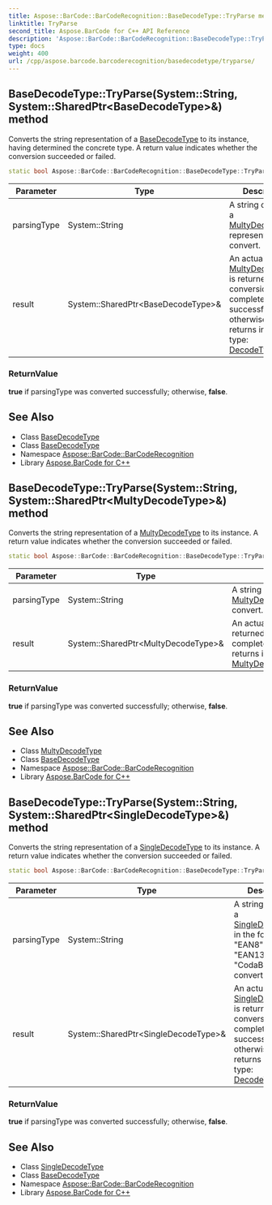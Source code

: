```yaml
---
title: Aspose::BarCode::BarCodeRecognition::BaseDecodeType::TryParse method
linktitle: TryParse
second_title: Aspose.BarCode for C++ API Reference
description: 'Aspose::BarCode::BarCodeRecognition::BaseDecodeType::TryParse method. Converts the string representation of a BaseDecodeType to its instance, having determined the concrete type. A return value indicates whether the conversion succeeded or failed in C++.'
type: docs
weight: 400
url: /cpp/aspose.barcode.barcoderecognition/basedecodetype/tryparse/
---
```

## BaseDecodeType::TryParse(System::String, System::SharedPtr\<BaseDecodeType\>\&) method


Converts the string representation of a [BaseDecodeType](../) to its instance, having determined the concrete type. A return value indicates whether the conversion succeeded or failed.

```cpp
static bool Aspose::BarCode::BarCodeRecognition::BaseDecodeType::TryParse(System::String parsingType, System::SharedPtr<BaseDecodeType> &result)
```


| Parameter | Type | Description |
| --- | --- | --- |
| parsingType | System::String | A string containing a [MultyDecodeType](../../multydecodetype/) representation to convert. |
| result | System::SharedPtr\<BaseDecodeType\>\& | An actual [MultyDecodeType](../../multydecodetype/) is returned, when conversion has completed successfully; otherwise it returns indefinite type: [DecodeType.None](../../decodetype/none/). |

### ReturnValue

**true** if parsingType was converted successfully; otherwise, **false**.

## See Also

* Class [BaseDecodeType](../)
* Class [BaseDecodeType](../)
* Namespace [Aspose::BarCode::BarCodeRecognition](../../)
* Library [Aspose.BarCode for C++](../../../)
## BaseDecodeType::TryParse(System::String, System::SharedPtr\<MultyDecodeType\>\&) method


Converts the string representation of a [MultyDecodeType](../../multydecodetype/) to its instance. A return value indicates whether the conversion succeeded or failed.

```cpp
static bool Aspose::BarCode::BarCodeRecognition::BaseDecodeType::TryParse(System::String parsingType, System::SharedPtr<MultyDecodeType> &result)
```


| Parameter | Type | Description |
| --- | --- | --- |
| parsingType | System::String | A string containing a [MultyDecodeType](../../multydecodetype/) representation to convert. |
| result | System::SharedPtr\<MultyDecodeType\>\& | An actual [MultyDecodeType](../../multydecodetype/) is returned, when conversion has completed successfully; otherwise it returns indefinite type: new [MultyDecodeType](../../multydecodetype/)([DecodeType.None](../../decodetype/none/)) |

### ReturnValue

**true** if parsingType was converted successfully; otherwise, **false**.

## See Also

* Class [MultyDecodeType](../../multydecodetype/)
* Class [BaseDecodeType](../)
* Namespace [Aspose::BarCode::BarCodeRecognition](../../)
* Library [Aspose.BarCode for C++](../../../)
## BaseDecodeType::TryParse(System::String, System::SharedPtr\<SingleDecodeType\>\&) method


Converts the string representation of a [SingleDecodeType](../../singledecodetype/) to its instance. A return value indicates whether the conversion succeeded or failed.

```cpp
static bool Aspose::BarCode::BarCodeRecognition::BaseDecodeType::TryParse(System::String parsingType, System::SharedPtr<SingleDecodeType> &result)
```


| Parameter | Type | Description |
| --- | --- | --- |
| parsingType | System::String | A string containing a [SingleDecodeType](../../singledecodetype/) in the format as "EAN8" or "EAN13" or "CodaBar"... to convert. |
| result | System::SharedPtr\<SingleDecodeType\>\& | An actual [SingleDecodeType](../../singledecodetype/) is returned, when conversion has completed successfully; otherwise it returns indefinite type: [DecodeType.None](../../decodetype/none/). |

### ReturnValue

**true** if parsingType was converted successfully; otherwise, **false**.

## See Also

* Class [SingleDecodeType](../../singledecodetype/)
* Class [BaseDecodeType](../)
* Namespace [Aspose::BarCode::BarCodeRecognition](../../)
* Library [Aspose.BarCode for C++](../../../)
